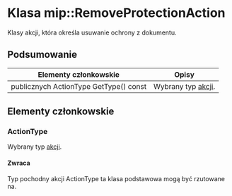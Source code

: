 # <a name="class-mipremoveprotectionaction"></a>Klasa mip::RemoveProtectionAction 
Klasy akcji, która określa usuwanie ochrony z dokumentu.
  
## <a name="summary"></a>Podsumowanie
 Elementy członkowskie                        | Opisy                                
--------------------------------|---------------------------------------------
publicznych ActionType GetType() const  |  Wybrany typ [akcji](#classmip_1_1_action).
  
## <a name="members"></a>Elementy członkowskie
  
### <a name="actiontype"></a>ActionType
Wybrany typ [akcji](#classmip_1_1_action).
  
#### <a name="returns"></a>Zwraca
Typ pochodny akcji ActionType ta klasa podstawowa mogą być rzutowane na.